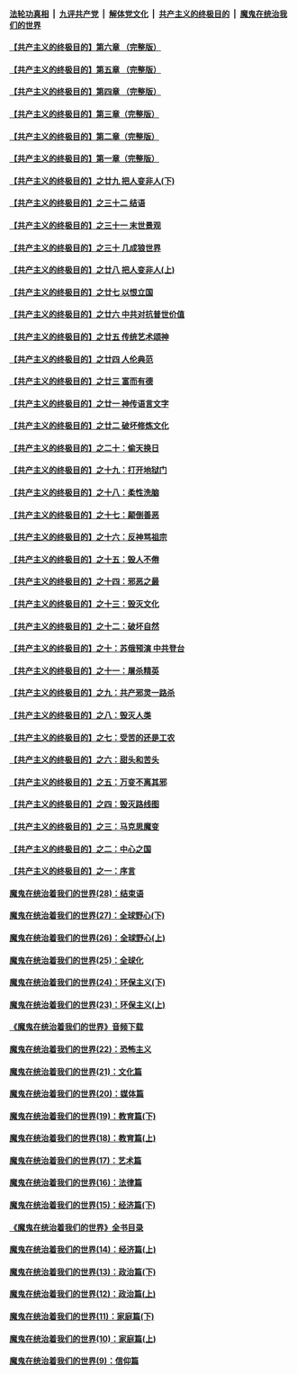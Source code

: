 ####  [法轮功真相](../../../../basic/blob/master/README.md?t=05131131) &nbsp;|&nbsp; [九评共产党](../../../../9ping.md/blob/master/README.md?t=05131131) &nbsp;|&nbsp; [解体党文化](../../../../jtdwh.md/blob/master/README.md?t=05131131)  &nbsp;|&nbsp; [共产主义的终极目的](../../../../gczydzjmd.md/blob/master/README.md?t=05131131) &nbsp;|&nbsp; [魔鬼在统治我们的世界](../../../../mgztzwmdsj.md/blob/master/README.md?t=05131131) 

#### [【共产主义的终极目的】第六章 （完整版）](../pages/nsc422/n11428913.md?t=05131131) 

#### [【共产主义的终极目的】第五章 （完整版）](../pages/nsc422/n11428912.md?t=05131131) 

#### [【共产主义的终极目的】第四章 （完整版）](../pages/nsc422/n11428907.md?t=05131131) 

#### [【共产主义的终极目的】第三章（完整版）](../pages/nsc422/n11428848.md?t=05131131) 

#### [【共产主义的终极目的】第二章（完整版）](../pages/nsc422/n11428831.md?t=05131131) 

#### [【共产主义的终极目的】第一章（完整版）](../pages/nsc422/n11417651.md?t=05131131) 

#### [【共产主义的终极目的】之廿九 把人变非人(下)](../pages/nsc422/n11344140.md?t=05131131) 

#### [【共产主义的终极目的】之三十二 结语](../pages/nsc422/n11360535.md?t=05131131) 

#### [【共产主义的终极目的】之三十一 末世景观](../pages/nsc422/n11351129.md?t=05131131) 

#### [【共产主义的终极目的】之三十 几成狼世界](../pages/nsc422/n11348280.md?t=05131131) 

#### [【共产主义的终极目的】之廿八 把人变非人(上)](../pages/nsc422/n11340492.md?t=05131131) 

#### [【共产主义的终极目的】之廿七 以恨立国](../pages/nsc422/n11336944.md?t=05131131) 

#### [【共产主义的终极目的】之廿六 中共对抗普世价值](../pages/nsc422/n11324785.md?t=05131131) 

#### [【共产主义的终极目的】之廿五 传统艺术颂神](../pages/nsc422/n11296396.md?t=05131131) 

#### [【共产主义的终极目的】之廿四 人伦典范](../pages/nsc422/n11296397.md?t=05131131) 

#### [【共产主义的终极目的】之廿三 富而有德](../pages/nsc422/n11283598.md?t=05131131) 

#### [【共产主义的终极目的】之廿一 神传语言文字](../pages/nsc422/n11263265.md?t=05131131) 

#### [【共产主义的终极目的】之廿二 破坏修炼文化](../pages/nsc422/n11245728.md?t=05131131) 

#### [【共产主义的终极目的】之二十：偷天换日](../pages/nsc422/n11238846.md?t=05131131) 

#### [【共产主义的终极目的】之十九：打开地狱门](../pages/nsc422/n11206376.md?t=05131131) 

#### [【共产主义的终极目的】之十八：柔性洗脑](../pages/nsc422/n11199994.md?t=05131131) 

#### [【共产主义的终极目的】之十七：颠倒善恶](../pages/nsc422/n11179782.md?t=05131131) 

#### [【共产主义的终极目的】之十六：反神骂祖宗](../pages/nsc422/n11166798.md?t=05131131) 

#### [【共产主义的终极目的】之十五：毁人不倦](../pages/nsc422/n11166792.md?t=05131131) 

#### [【共产主义的终极目的】之十四：邪恶之最](../pages/nsc422/n11150249.md?t=05131131) 

#### [【共产主义的终极目的】之十三：毁灭文化](../pages/nsc422/n11135227.md?t=05131131) 

#### [【共产主义的终极目的】之十二：破坏自然](../pages/nsc422/n11135214.md?t=05131131) 

#### [【共产主义的终极目的】之十：苏俄预演 中共登台](../pages/nsc422/n11118424.md?t=05131131) 

#### [【共产主义的终极目的】之十一：屠杀精英](../pages/nsc422/n11118442.md?t=05131131) 

#### [【共产主义的终极目的】之九：共产邪灵一路杀](../pages/nsc422/n11114139.md?t=05131131) 

#### [【共产主义的终极目的】之八：毁灭人类](../pages/nsc422/n11108503.md?t=05131131) 

#### [【共产主义的终极目的】之七：受苦的还是工农](../pages/nsc422/n11101809.md?t=05131131) 

#### [【共产主义的终极目的】之六：甜头和苦头](../pages/nsc422/n11096971.md?t=05131131) 

#### [【共产主义的终极目的】之五：万变不离其邪](../pages/nsc422/n11091285.md?t=05131131) 

#### [【共产主义的终极目的】之四：毁灭路线图](../pages/nsc422/n11086284.md?t=05131131) 

#### [【共产主义的终极目的】之三：马克思魔变](../pages/nsc422/n11061941.md?t=05131131) 

#### [【共产主义的终极目的】之二：中心之国](../pages/nsc422/n11047728.md?t=05131131) 

#### [【共产主义的终极目的】之一：序言](../pages/nsc422/n11086077.md?t=05131131) 

#### [魔鬼在统治着我们的世界(28)：结束语](../pages/nsc422/n10936246.md?t=05131131) 

#### [魔鬼在统治着我们的世界(27)：全球野心(下)](../pages/nsc422/n10928319.md?t=05131131) 

#### [魔鬼在统治着我们的世界(26)：全球野心(上)](../pages/nsc422/n10900318.md?t=05131131) 

#### [魔鬼在统治着我们的世界(25)：全球化](../pages/nsc422/n10788205.md?t=05131131) 

#### [魔鬼在统治着我们的世界(24)：环保主义(下)](../pages/nsc422/n10695307.md?t=05131131) 

#### [魔鬼在统治着我们的世界(23)：环保主义(上)](../pages/nsc422/n10688613.md?t=05131131) 

#### [《魔鬼在统治着我们的世界》音频下载](../pages/nsc422/n10635553.md?t=05131131) 

#### [魔鬼在统治着我们的世界(22)：恐怖主义](../pages/nsc422/n10614727.md?t=05131131) 

#### [魔鬼在统治着我们的世界(21)：文化篇](../pages/nsc422/n10597706.md?t=05131131) 

#### [魔鬼在统治着我们的世界(20)：媒体篇](../pages/nsc422/n10586579.md?t=05131131) 

#### [魔鬼在统治着我们的世界(19)：教育篇(下)](../pages/nsc422/n10564808.md?t=05131131) 

#### [魔鬼在统治着我们的世界(18)：教育篇(上)](../pages/nsc422/n10526970.md?t=05131131) 

#### [魔鬼在统治着我们的世界(17)：艺术篇](../pages/nsc422/n10499093.md?t=05131131) 

#### [魔鬼在统治着我们的世界(16)：法律篇](../pages/nsc422/n10485969.md?t=05131131) 

#### [魔鬼在统治着我们的世界(15)：经济篇(下)](../pages/nsc422/n10469975.md?t=05131131) 

#### [《魔鬼在统治着我们的世界》全书目录](../pages/nsc422/n10464261.md?t=05131131) 

#### [魔鬼在统治着我们的世界(14)：经济篇(上)](../pages/nsc422/n10457370.md?t=05131131) 

#### [魔鬼在统治着我们的世界(13)：政治篇(下)](../pages/nsc422/n10448270.md?t=05131131) 

#### [魔鬼在统治着我们的世界(12)：政治篇(上)](../pages/nsc422/n10444576.md?t=05131131) 

#### [魔鬼在统治着我们的世界(11)：家庭篇(下)](../pages/nsc422/n10440961.md?t=05131131) 

#### [魔鬼在统治着我们的世界(10)：家庭篇(上)](../pages/nsc422/n10435448.md?t=05131131) 

#### [魔鬼在统治着我们的世界(9)：信仰篇](../pages/nsc422/n10432159.md?t=05131131) 

